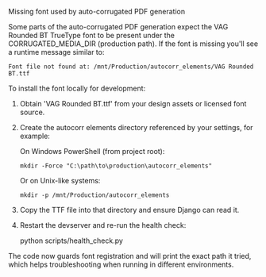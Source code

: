Missing font used by auto-corrugated PDF generation

Some parts of the auto-corrugated PDF generation expect the VAG Rounded BT TrueType
font to be present under the CORRUGATED_MEDIA_DIR (production path). If the font is
missing you'll see a runtime message similar to:

    Font file not found at: /mnt/Production/autocorr_elements/VAG Rounded BT.ttf

To install the font locally for development:

1. Obtain 'VAG Rounded BT.ttf' from your design assets or licensed font source.
2. Create the autocorr elements directory referenced by your settings, for example:

   On Windows PowerShell (from project root):

       mkdir -Force "C:\path\to\production\autocorr_elements"

   Or on Unix-like systems:

       mkdir -p /mnt/Production/autocorr_elements

3. Copy the TTF file into that directory and ensure Django can read it.

4. Restart the devserver and re-run the health check:

    python scripts/health_check.py

The code now guards font registration and will print the exact path it tried, which
helps troubleshooting when running in different environments.
